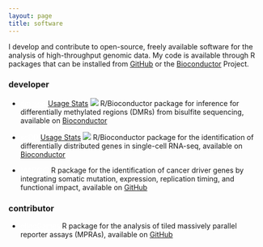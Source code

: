 ```yaml
---
layout: page
title: software
---
```


<!-- Global site tag (gtag.js) - Google Analytics -->
<script async src="https://www.googletagmanager.com/gtag/js?id=UA-110175023-1"></script>
<script>
  window.dataLayer = window.dataLayer || [];
  function gtag(){dataLayer.push(arguments);}
  gtag('js', new Date());

  gtag('config', 'UA-110175023-1');
</script>

I develop and contribute to open-source, freely available software for the analysis of 
high-throughput genomic data. My code is available through R packages that
can be installed from [GitHub](https://github.com/kdkorthauer) 
or the [Bioconductor](https://bioconductor.org) Project.

### developer

- <a style="color: white;" class="btn btn-primary" href="http://bioconductor.org/packages/dmrseq">dmrseq</a> 
  <a class="btn" href="http://bioconductor.org/packages/stats/bioc/dmrseq/">Usage Stats</a> 
  <img src="http://bioconductor.org/shields/years-in-bioc/dmrseq.svg">
R/Bioconductor package for inference for differentially methylated regions (DMRs) from bisulfite sequencing, available on [Bioconductor](http://bioconductor.org/packages/dmrseq)
		       
- <a  style="color: white;" class="btn btn-primary" href="http://bioconductor.org/packages/scDD">scDD</a> 
  <a class="btn" href="http://bioconductor.org/packages/stats/bioc/scDD/">Usage Stats</a> 
  <img src="http://bioconductor.org/shields/years-in-bioc/scDD.svg">
R/Bioconductor package for the identification of differentially distributed genes in single-cell RNA-seq, available on [Bioconductor](http://bioconductor.org/packages/scDD)
		    
- <a  style="color: white;" class="btn btn-primary" href="https://github.com/kdkorthauer/MADGiC">MADGiC</a> 
  R package for the identification of cancer driver genes by integrating somatic mutation, expression, replication timing, and functional impact, available on [GitHub](https://github.com/kdkorthauer/MADGiC)

### contributor 

- <a  style="color: white;" class="btn btn-primary" href="https://github.com/cshukla/oligoGames">oligoGames</a> 
R package for the analysis of tiled massively parallel reporter assays (MPRAs), available on [GitHub](https://github.com/kdkorthauer/MADGiC)
